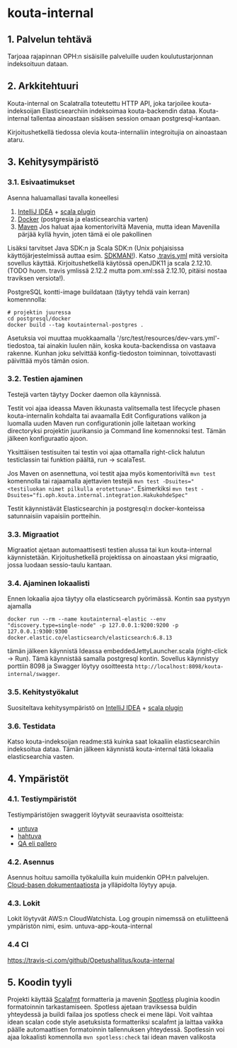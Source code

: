 # kouta-internal

## 1. Palvelun tehtävä

Tarjoaa rajapinnan OPH:n sisäisille palveluille uuden koulutustarjonnan indeksoituun dataan.

## 2. Arkkitehtuuri

Kouta-internal on Scalatralla toteutettu HTTP API, joka tarjoilee kouta-indeksoijan Elasticsearchiin indeksoimaa 
kouta-backendin dataa. Kouta-internal tallentaa ainoastaan sisäisen session omaan postgresql-kantaan.

Kirjoitushetkellä tiedossa olevia kouta-internaliin integroitujia on ainoastaan ataru.

## 3. Kehitysympäristö

### 3.1. Esivaatimukset

Asenna haluamallasi tavalla koneellesi
1. [IntelliJ IDEA](https://www.jetbrains.com/idea/) + [scala plugin](https://plugins.jetbrains.com/plugin/1347-scala)
2. [Docker](https://www.docker.com/get-started) (postgresia ja elasticsearchia varten)
3. [Maven](https://maven.apache.org/) Jos haluat ajaa komentoriviltä Mavenia,
   mutta idean Mavenilla pärjää kyllä hyvin, joten tämä ei ole pakollinen

Lisäksi tarvitset Java SDK:n ja Scala SDK:n (Unix pohjaisissa käyttöjärjestelmissä auttaa esim. [SDKMAN!](https://sdkman.io/)). Katso [.travis.yml](.travis.yml) mitä versioita sovellus käyttää.
Kirjoitushetkellä käytössä openJDK11 ja scala 2.12.10.   
(TODO huom. travis ymlissä 2.12.2 mutta pom.xml:ssä 2.12.10, pitäisi nostaa traviksen versiota!).

PostgreSQL kontti-image buildataan (täytyy tehdä vain kerran) komennnolla: 
``` shell
# projektin juuressa
cd postgresql/docker
docker build --tag koutainternal-postgres .
```

Asetuksia voi muuttaa muokkaamalla '/src/test/resources/dev-vars.yml'-tiedostoa, tai
ainakin luulen näin, koska kouta-backendissa on vastaava rakenne. Kunhan joku selvittää 
konfig-tiedoston toiminnan, toivottavasti päivittää myös tämän osion. 

### 3.2. Testien ajaminen

Testejä varten täytyy Docker daemon olla käynnissä.

Testit voi ajaa ideassa Maven ikkunasta valitsemalla test lifecycle phasen kouta-internalin kohdalta
tai avaamalla Edit Configurations valikon ja luomalla uuden Maven run configurationin jolle laitetaan 
working directoryksi projektin juurikansio ja Command line komennoksi test. Tämän jälkeen konfiguraatio ajoon.

Yksittäisen testisuiten tai testin voi ajaa ottamalla right-click halutun testiclassin tai funktion päältä, run -> scalaTest.

Jos Maven on asennettuna, voi testit ajaa myös komentoriviltä `mvn test` komennolla tai rajaamalla 
ajettavien testejä `mvn test -Dsuites="<testiluokan nimet pilkulla erotettuna>"`. 
Esimerkiksi `mvn test -Dsuites="fi.oph.kouta.internal.integration.HakukohdeSpec"` 

Testit käynnistävät Elasticsearchin ja postgresql:n docker-konteissa satunnaisiin vapaisiin portteihin.

### 3.3. Migraatiot

Migraatiot ajetaan automaattisesti testien alussa tai kun kouta-internal käynnistetään.
Kirjoitushetkellä projektissa on ainoastaan yksi migraatio, jossa luodaan sessio-taulu kantaan.

### 3.4. Ajaminen lokaalisti

Ennen lokaalia ajoa täytyy olla elasticsearch pyörimässä. Kontin saa pystyyn ajamalla
```shell
docker run --rm --name koutainternal-elastic --env "discovery.type=single-node" -p 127.0.0.1:9200:9200 -p 127.0.0.1:9300:9300 docker.elastic.co/elasticsearch/elasticsearch:6.8.13
```

tämän jälkeen käynnistä Ideassa embeddedJettyLauncher.scala (right-click -> Run). Tämä käynnistää samalla
postgresql kontin. Sovellus käynnistyy porttiin 8098 ja Swagger löytyy osoitteesta
`http://localhost:8098/kouta-internal/swagger`.  

### 3.5. Kehitystyökalut

Suositeltava kehitysympäristö on [IntelliJ IDEA](https://www.jetbrains.com/idea/) + 
[scala plugin](https://plugins.jetbrains.com/plugin/1347-scala)

### 3.6. Testidata

Katso kouta-indeksoijan readme:stä kuinka saat lokaaliin elasticsearchiin indeksoitua dataa.
Tämän jälkeen käynnistä kouta-internal tätä lokaalia elasticsearchia vasten.

## 4. Ympäristöt

### 4.1. Testiympäristöt

Testiympäristöjen swaggerit löytyvät seuraavista osoitteista:

- [untuva](https://virkailija.untuvaopintopolku.fi/kouta-internal/swagger)
- [hahtuva](https://virkailija.hahtuvaopintopolku.fi/kouta-internal/swagger)
- [QA eli pallero](https://virkailija.testiopintopolku.fi/kouta-internal/swagger)

### 4.2. Asennus

Asennus hoituu samoilla työkaluilla kuin muidenkin OPH:n palvelujen.
[Cloud-basen dokumentaatiosta](https://github.com/Opetushallitus/cloud-base/tree/master/docs) ja ylläpidolta löytyy apuja.

### 4.3. Lokit

Lokit löytyvät AWS:n CloudWatchista. Log groupin nimemssä on etuliitteenä ympäristön nimi, 
esim. untuva-app-kouta-internal

### 4.4 CI

https://travis-ci.com/github/Opetushallitus/kouta-internal

## 5. Koodin tyyli

Projekti käyttää [Scalafmt](https://scalameta.org/scalafmt/) formatteria ja mavenin 
[Spotless](https://github.com/diffplug/spotless/tree/master/plugin-maven) 
pluginia koodin formatoinnin tarkastamiseen. Spotless ajetaan traviksessa buldin
yhteydessä ja buildi failaa jos spotless check ei mene läpi. Voit
vaihtaa idean scalan code style asetuksista formatteriksi scalafmt ja laittaa vaikka päälle
automaattisen formatoinnin tallennuksen yhteydessä. Spotlessin voi ajaa lokaalisti komennolla
`mvn spotless:check` tai idean maven valikosta